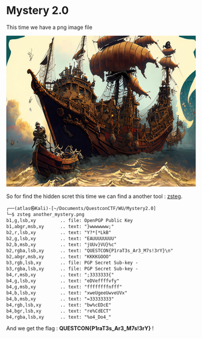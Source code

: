 <h1> Mystery 2.0 </h1>

<p> This time we have a png image file </p>

<img src=another_mystery.png width=700 height=400></img>

<p> So for find the hidden scret this time we can find a another tool : <a href=https://github.com/zed-0xff/zsteg>zsteg</a>.  </p>

```
┌──(atlas㉿Kali)-[~/Documents/QuestconCTF/WU/Mystery2.0]
└─$ zsteg another_mystery.png
b1,g,lsb,xy         .. file: OpenPGP Public Key
b1,abgr,msb,xy      .. text: "}wwwwwww;"
b2,r,lsb,xy         .. text: "Y?*[*LkB"
b2,g,lsb,xy         .. text: "EAUUUUUUUU"
b2,b,msb,xy         .. text: "jUUv}VU}%c"
b2,rgba,lsb,xy      .. text: "QUESTCON{P1raT3s_Ar3_M7s!3rY}\n"
b2,abgr,msb,xy      .. text: "KKKKGOOO"
b3,rgb,lsb,xy       .. file: PGP Secret Sub-key -
b3,rgba,lsb,xy      .. file: PGP Secret Sub-key -
b4,r,msb,xy         .. text: ";3333333{"
b4,g,lsb,xy         .. text: "eDVeffffvfy"
b4,g,msb,xy         .. text: "ffffffffnfff"
b4,b,lsb,xy         .. text: "xweUgeeUwveUVx"
b4,b,msb,xy         .. text: "=33333333"
b4,rgb,lsb,xy       .. text: "bw%cEDcE"
b4,bgr,lsb,xy       .. text: "re%CdECT"
b4,rgba,lsb,xy      .. text: "%o4_Do4_"
```

<p> And we get the flag : <strong>QUESTCON{P1raT3s_Ar3_M7s!3rY} </strong> !</p>
